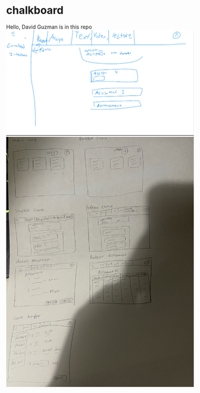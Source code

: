 # chalkboard

Hello, David Guzman is in this repo
![text photo add](https://github.com/DavidGuzman1999/chalkboard/blob/main/images/Screen%20Shot%202021-10-05%20at%209.40.14%20PM.png)
![alt text](images\IMG-0692.jpg)
